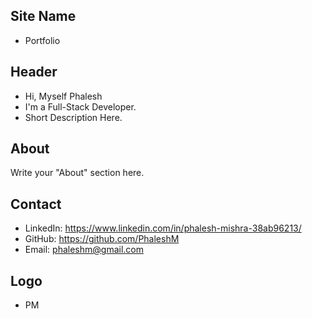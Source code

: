 ## Site Name
- Portfolio

## Header
- Hi, Myself Phalesh
- I'm a Full-Stack Developer.
- Short Description Here.

## About
Write your "About" section here.

## Contact
 
- LinkedIn: https://www.linkedin.com/in/phalesh-mishra-38ab96213/
- GitHub: https://github.com/PhaleshM
- Email: phaleshm@gmail.com

## Logo
- PM